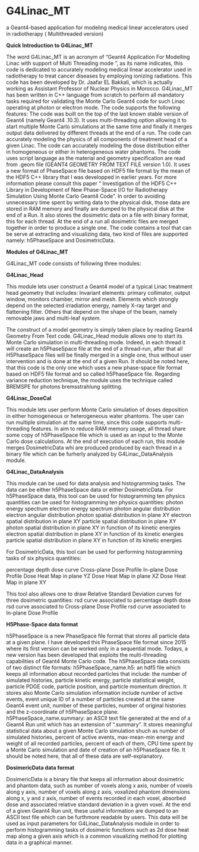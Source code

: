 # G4Linac_MT
 a Geant4-based application for modeling medical linear accelerators used in radiotherapy ( Multithreaded version)
 
<b>Quick Introduction to G4Linac_MT</b>

The word G4Linac_MT is an acronym of “Geant4 Application For Modelling Linac with support of Multi Threading mode ”, as its name indicates, this code is dedicated to accurately modeling medical linear accelerator used in radiotherapy to treat cancer diseases by employing ionizing radiations. This code has been developed by Dr. Jaafar EL Bakkali, which is actually working as Assistant Professor of Nuclear Physics in Morocco. G4Linac_MT has been written in C++ language from scratch to perform all mandatory tasks required for validating the Monte Carlo Geant4 code for such Linac operating at photon or electron mode. The code supports the following features:
The code was built on the top of the last known stable version of Geant4 (namely Geant4 .10.3).
 It uses multi-threading option allowing it to start multiple Monte Carlo simulations at the same time and finally it merges output data delivered by different threads at the end of a run.
The code can accurately modeling the physics of all components of treatment head of  a given Linac.
The code can accurately modeling the dose distribution either in homogeneous or either in heterogeneous water phantoms.
The code uses script language as the material and geometry specification are read from .geom file (GEANT4 GEOMETRY FROM TEXT FILE version 1.0).
It uses a new format of PhaseSpace file based on HDF5 file format by the mean of the HDF5 C++ library that I was developped in earlier years. For more information please consult this paper “ Investigation of the HDF5 C++ Library in Development of
 New Phase-Space I/O for Radiotherapy Simulation Using Monte Carlo Geant4 Code”.
In order to avoiding unnecessary time spent by writing data to the physical disk, those data are stored in RAM memory and finally are dumped to the physical disk at the end of a Run.
 It also stores the dosimetric data on a file with binary format, this for each thread. At the end of a run all dosimetric files are merged together in order to produce a single one.
The code contains a tool that can be serve at extracting and visualizing data, two kind of files are supported namely: h5PhaseSpace and DosimetricData.

<b>Modules of G4Linac_MT</b>

G4Linac_MT code consists of following three modules:

<b>G4Linac_Head</b>

This module lets user construct  a Geant4 model of a typical Linac treatment head geometry that includes:
Invariant elements: primary collimator, output window, monitors chamber, mirror and mesh.
Elements which strongly depend on the selected irradiation energy, namely X-ray target and flattening filter.
Others that depend on the shape of the beam, namely removable jaws and multi-leaf system.

The construct of a model geometry is simply taken place by reading Geant4 Geometry From Text code. G4Linac_Head module allows one to start its Monte Carlo simulation in multi-threading mode. Indeed, in each thread it will create an h5PhaseSpace file at the end of a thread-run, after that all H5PhaseSpace files will be finally merged in a single one, thus without user intervention and is done at the end of a given Run. It should be noted here, that this code is the only one which uses a new phase-space file format based on HDF5 file format and so called h5PhaseSpace file. Regarding variance reduction technique, the module uses the technique called BREMSPE for photons bremsstrahlung splitting.

<b>G4Linac_DoseCal</b>

This module lets user perform Monte Carlo simulation of doses deposition in either homogeneous or heterogeneous water phantoms. The user can run multiple simulation at the same time, since this code supports multi-threading features. In aim to reduce RAM memory usage, all thread share some copy of h5PhaseSpace file which is used as an input to the Monte Carlo dose calculations. At the end of execution of each run, this module merges DosimetricData whi are produced produced by each thread in a binary file which can be furherly analyzed by G4Linac_DataAnalysis module.


<b>G4Linac_DataAnalysis</b>

This module can be used for data analysis and histogramming tasks. The data can be either h5PhaseSpace data or either DosimetricData. For h5PhaseSpace data, this tool can be used for histogramming ten physics quantities
can be used for histogramming ten physics quantities:
  photon energy spectrum
  electron energy spectrum
  photon angular distribution
  electron angular distribution
  photon spatial distribution in plane XY
  electron spatial distribution in plane XY
  particle spatial distribution in plane XY
  photon spatial distribution in plane XY in function of its kinetic energies
  electron spatial distribution in plane XY in function of its kinetic energies
   particle spatial distribution in plane XY in function of its kinetic energies


For DosimetricData, this tool can be used for performing histogramming tasks of six physics quantities:

   percentage depth dose curve
   Cross-plane  Dose Profile
   In-plane Dose Profile
   Dose Heat Map in plane YZ
   Dose Heat Map in plane XZ
   Dose Heat Map in plane XY
  
This tool also allows one to draw Relative Standard Deviation curves for three dosimetric quantities:
  rsd curve associated to percentage depth dose
  rsd curve associated to Cross-plane Dose Profile
  rsd curve associated to In-plane Dose Profile


<b>H5Phase-Space data format</b>

h5PhaseSpace is a new PhaseSpace file format that stores all particle data at a given plane. I have developed this PhaseSpace file format since 2015 where its first version can be worked only in a sequential mode. Todays, a new version has been developed that exploits the multi-threading capabilities of Geant4 Monte Carlo code. The h5PhaseSpace data consists of two distinct file formats:
h5PhaseSpace_name.h5: an hdf5 file which keeps all information about recorded particles that include: the number of simulated histories, particle kinetic energy, particle statistical weight, particle PDGE code, particle position, and particle momentum direction. It stores also  Monte Carlo simulation information include number of active events, event unique ID of a number of particles created at the same Geant4 event  unit, number of these particles, number of original histories and the z-coordinate of h5PhaseSpace plane.
h5PhaseSpace_name.summary: an ASCII text file generated at the end of a Geant4 Run unit which has an extension of “.summary”. It stores meaningful statistical data about a given Monte Carlo simulation shuch as number of simulated histories, percent of active events, max-mean-min energy and weight of all recorded particles, percent of each of them, CPU time spent by a Monte Carlo simulation and date of creation of an  h5PhaseSpace file. It should be noted here, that all of these data are self-explanatory.


 <b>DosimericData data format</b>
 
DosimericData is a binary file that keeps all information about dosimetric and phantom data, such as number of voxels along x axis, number of voxels along y axis, number of voxels along z axis, voxalized phantom dimensions along x, y and z axis, number of events recorded in each voxel, absorbed dose and associated relative standard deviation in a given voxel. At the end of a given Geant4 Run unit, these useful information are dumped to an ASCII text file which can be furthmore readable by users. This data will be used as input parameters for G4Linac_DataAnalysis module in order to perform histogramming tasks of dosimeric functions such as 2d dose heat map along a given axis which is a common visualizing method for plotting data in a graphical manner.

